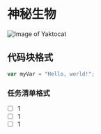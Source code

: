 # 神秘生物

![Image of Yaktocat](https://octodex.github.com/images/yaktocat.png)

## 代码块格式

``` javascript
var myVar = "Hello, world!";
```

### 任务清单格式
- [ ] 1
- [ ] 1
- [ ] 1
